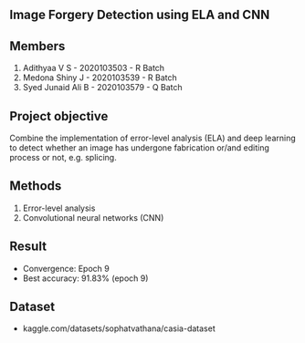 ## Image Forgery Detection using ELA and CNN

## Members
1. Adithyaa V S - 2020103503 - R Batch
2. Medona Shiny J - 2020103539 - R Batch
3. Syed Junaid Ali B - 2020103579 - Q Batch


## Project objective
Combine the implementation of error-level analysis (ELA) and deep learning to detect whether an image has undergone fabrication or/and editing process or not, e.g. splicing.


## Methods
1. Error-level analysis
2. Convolutional neural networks (CNN)


## Result
- Convergence: Epoch 9
- Best accuracy: 91.83% (epoch 9)


## Dataset
- kaggle.com/datasets/sophatvathana/casia-dataset
